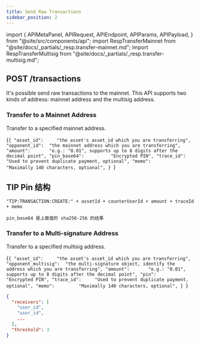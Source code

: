 ```yaml
---
title: Send Raw Transactions
sidebar_position: 2
---
```


import {
  APIMetaPanel,
  APIRequest,
  APIEndpoint,
  APIParams,
  APIPayload,
} from "@site/src/components/api";
import RespTransferMainnet from "@site/docs/_partials/_resp.transfer-mainnet.md";
import RespTransferMultisig from "@site/docs/_partials/_resp.transfer-multisig.md";

## POST /transactions

It's possible send raw transactions to the mainnet. This API supports two kinds of address: mainnet address and the multisig address.

### Transfer to a Mainnet Address

Transfer to a specified mainnet address.

<APIEndpoint url="/transactions" />

<APIMetaPanel scope="Authorized" scopeNote="" />

<APIPayload>{`{
  "asset_id":     "the asset's asset_id which you are transferring",
  "opponent_id":  "the mainnet address which you are transferring",
  "amount":       "e.g.: "0.01", supports up to 8 digits after the decimal point",
  "pin_base64":          "Encrypted PIN",
  "trace_id":     "Used to prevent duplicate payment, optional",
  "memo":         "Maximally 140 characters, optional",
}
`}</APIPayload>

## TIP Pin 结构

```
"TIP:TRANSACTION:CREATE:" + assetId + counterUserId + amount + traceId + memo

pin_base64 是上面值的 sha256-256 的结果
```

<APIRequest
  title="Transfer to Mainnet"
  method="POST"
  url='/transactions --data &apos;{"amount":"10","asset_id":"43d61dcd-e413-450d-80b8-101d5e903357","opponent_key":"XINDEhAA8ArWDJBF5fJQvrtKdZQ4X28KmkScm5FtwdJGx9CiB1Hjadk4baMLMRjsGY5L8QDbVKuC7jvep1m8k4zZN7BGvvXP","memo":"hello","pin":"F39IsJmUaZW03VMV/01lHyY2RCoZ7/X764akX+EmthIc4uVsWAWQTM/IxX5Z9C1y","trace_id":"7c67e8e8-b142-488b-80a3-61d4d29c90bf"}&apos;'
/>

<RespTransferMainnet />

### Transfer to a Multi-signature Address

Transfer to a specified multisig address.

<APIEndpoint url="/transactions" />

<APIMetaPanel scope="Authorized" scopeNote="" />

<APIPayload>{`{
  "asset_id":     "the asset's asset_id which you are transferring",
  "opponent_multisig":  "the multi-signature object, identify the address which you are transferring",
  "amount":       "e.g.: "0.01", supports up to 8 digits after the decimal point",
  "pin":          "Encrypted PIN",
  "trace_id":     "Used to prevent duplicate payment, optional",
  "memo":         "Maximally 140 characters, optional",
}
`}</APIPayload>

```json title="opponent_multisig"
{
  "receivers": [
    "user_id",
    "user_id",
    ...
  ],
  "threshold": 3
}
```

<APIRequest
  title="Transfer to Mainnet"
  method="POST"
  url='/transactions --data &apos;{"amount":"10","asset_id":"43d61dcd-e413-450d-80b8-101d5e903357","opponent_multisig":{"receivers": ["00c5a4ae-dcdc-48db-ab8e-a7eef69b441d","087e91ff-7169-451a-aaaa-5b3297411a4b","105f6e8b-d249-4b4d-9beb-e03cefaebc37"], "threshold": 2},"memo":"hello","pin":"F39IsJmUaZW03VMV/01lHyY2RCoZ7/X764akX+EmthIc4uVsWAWQTM/IxX5Z9C1y","trace_id":"7c67e8e8-b142-488b-80a3-61d4d29c90bf"}&apos;'
/>

<RespTransferMultisig />
